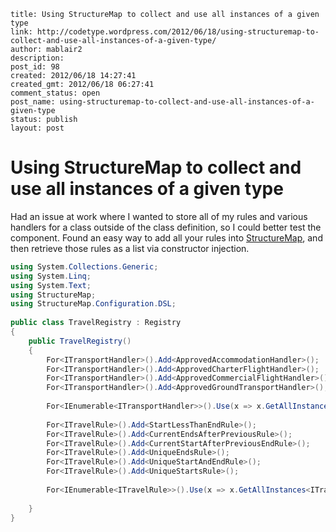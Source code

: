 ```
title: Using StructureMap to collect and use all instances of a given type 
link: http://codetype.wordpress.com/2012/06/18/using-structuremap-to-collect-and-use-all-instances-of-a-given-type/
author: mablair2
description: 
post_id: 98
created: 2012/06/18 14:27:41
created_gmt: 2012/06/18 06:27:41
comment_status: open
post_name: using-structuremap-to-collect-and-use-all-instances-of-a-given-type
status: publish
layout: post
```

# Using StructureMap to collect and use all instances of a given type 

Had an issue at work where I wanted to store all of my rules and various handlers for a class outside of the class definition, so I could better test the component. Found an easy way to add all your rules into [StructureMap](http://docs.structuremap.net/), and then retrieve those rules as a list via constructor injection. 

``` cs
using System.Collections.Generic;
using System.Linq;
using System.Text;
using StructureMap;
using StructureMap.Configuration.DSL;
 
public class TravelRegistry : Registry
{
    public TravelRegistry()
    { 
        For<ITransportHandler>().Add<ApprovedAccommodationHandler>();
        For<ITransportHandler>().Add<ApprovedCharterFlightHandler>();
        For<ITransportHandler>().Add<ApprovedCommercialFlightHandler>();
        For<ITransportHandler>().Add<ApprovedGroundTransportHandler>();
 
        For<IEnumerable<ITransportHandler>>().Use(x => x.GetAllInstances<ITransportHandler>());
 
        For<ITravelRule>().Add<StartLessThanEndRule>();
        For<ITravelRule>().Add<CurrentEndsAfterPreviousRule>();
        For<ITravelRule>().Add<CurrentStartAfterPreviousEndRule>();
        For<ITravelRule>().Add<UniqueEndsRule>();
        For<ITravelRule>().Add<UniqueStartAndEndRule>();
        For<ITravelRule>().Add<UniqueStartsRule>();
 
        For<IEnumerable<ITravelRule>>().Use(x => x.GetAllInstances<ITravelRule>());
 
    }
}
```

